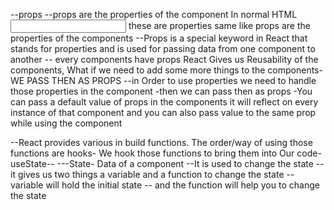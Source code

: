 --props
--props are the properties of the component
In normal HTML 
<input type = "type" placeholder etc> these are properties same like props are the properties of the components
--Props is a special keyword in React that stands for properties and is used for passing data from one component to another
-- every components have props
React Gives us Reusability of the components, What if we need to add some more things
to the components- WE PASS THEN AS PROPS
--in Order to use properties we need to handle those properties in the component
    -then we can pass then as props 
    -You can pass a default value of props in the components it will reflect on every instance of that component and you can also pass value to the same prop while using the component




--React provides various in build functions. The order/way of using those functions are hooks- We hook those functions to bring them into Our code-
useState--
---State- Data of a component
--It is used to change the state 
    -- it gives us two things a variable and a function to change the state 
    --variable will hold the initial state 
    -- and the function will help you to change the state